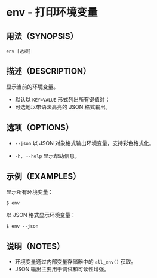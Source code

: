 # env - 打印环境变量

## 用法（SYNOPSIS）

    env [选项]


## 描述（DESCRIPTION）

显示当前的环境变量。

* 默认以 `KEY=VALUE` 形式列出所有键值对；
* 可选地以带语法高亮的 JSON 格式输出。


## 选项（OPTIONS）

* `--json`
  以 JSON 对象格式输出环境变量，支持彩色格式化。

* `-h, --help`
  显示帮助信息。


## 示例（EXAMPLES）

显示所有环境变量：

```shell
$ env
```

以 JSON 格式显示环境变量：

```shell
$ env --json
```


## 说明（NOTES）

* 环境变量通过内部变量存储器中的 `all_env()` 获取。
* JSON 输出主要用于调试和可读性增强。
